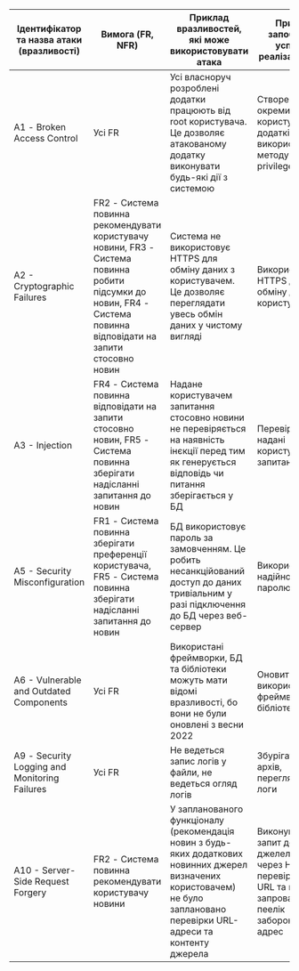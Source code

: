 | Ідентифікатор та назва атаки (вразливості)    | Вимога (FR, NFR)                                                                                                                                                   | Приклад вразливостей, які може використовувати атака                                                                                                                         | Приклад запобігання успішної реалізації атаки                                                                               |
|-----------------------------------------------|--------------------------------------------------------------------------------------------------------------------------------------------------------------------|------------------------------------------------------------------------------------------------------------------------------------------------------------------------------|-----------------------------------------------------------------------------------------------------------------------------|
| А1 - Broken Access Control                    | Усі FR                                                                                                                                                             | Усі власноруч розроблені додатки працюють від root користувача. Це дозволяє атакованому додатку виконувати будь-які дії з системою                                           | Створення окремих користувачів для додатків, використання методу "least privilege"                                          |
| A2 - Cryptographic Failures                   | FR2 - Система повинна рекомендувати користувачу новини, FR3 - Система повинна робити підсумки до новин, FR4 - Система повинна відповідати на запити стосовно новин | Система не використовує HTTPS для обміну даних з користувачем. Це дозволяє переглядати увесь обмін даних у чистому вигляді                                                   | Використовувати HTTPS для обміну даними з користувачем                                                                      |
| A3 - Injection                                | FR4 - Система повинна відповідати на запити стосовно новин, FR5 - Система повинна зберігати надісланні запитання до новин                                          | Надане користувачем запитання стосовно новини не перевіряється на наявність інєкції перед тим як генерується відповідь чи питання зберігається у БД                          | Перевіряти надані користувачем запитання                                                                                    |
| A5 - Security Misconfiguration                | FR1 - Система повинна зберігати преференції користувача, FR5 - Система повинна зберігати надісланні запитання до новин                                             | БД використовує пароль за замовченням. Це робить несанкційований доступ до даних тривіальним у разі підключення до БД через веб-сервер                                       | Використання надійного паролю                                                                                               |
| A6 - Vulnerable and Outdated Components       | Усі FR                                                                                                                                                             | Використані фреймворки, БД та бібліотеки можуть мати відомі вразливості, бо вони не були оновлені з весни 2022                                                               | Оновити використані БД, фреймворки та бібліотеки                                                                            |
| А9 - Security Logging and Monitoring Failures | Усі FR                                                                                                                                                             | Не ведеться запис логів у файли, не ведеться огляд логів                                                                                                                     | Збурігати логи у архів, переглядати логи                                                                                    |
| A10 - Server-Side Request Forgery             | FR2 - Система повинна рекомендувати користувачу новини                                                                                                             | У запланованого функціоналу (рекомендація новин з будь-яких додаткових новинних джерел визначених користовачем) не було заплановано перевірки URL-адреси та контенту джерела | Виконувати запит до новога джелела тільки через HTTPS, перевіряти його URL та контент, запровадити пеелік заборонених адрес |